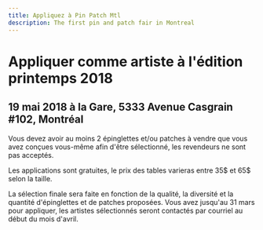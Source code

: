 ```yaml
---
title: Appliquez à Pin Patch Mtl
description: The first pin and patch fair in Montreal
---
```


# Appliquer comme artiste à l'édition printemps 2018

## 19 mai 2018 à la Gare, 5333 Avenue Casgrain #102, Montréal

Vous devez avoir au moins 2 épinglettes et/ou patches à vendre que vous avez conçues vous-même afin d'être sélectionné, les revendeurs ne sont pas acceptés.

Les applications sont gratuites, le prix des tables varieras entre 35$ et 65$ selon la taille.

La sélection finale sera faite en fonction de la qualité, la diversité et la quantité d'épinglettes et de patches proposées. Vous avez jusqu'au 31 mars pour appliquer, les artistes sélectionnés seront contactés par courriel au début du mois d'avril.
